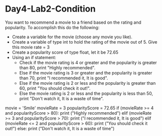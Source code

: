 # Day4-Lab2-Condition

You want to recommend a movie to a friend based on the rating and popularity. To accomplish this do the following:
- Create a variable for the movie (choose any movie you like).
- Create a variable of type int to hold the rating of the movie out of 5. Give this movie rate = 3
- Create a popularity score of type float, let it be 72.65
- Using an if statement:
  - Check if the movie rating is 4 or greater and the popularity is greater than 80, print "Highly recommended".
  - Else if the movie rating is 3 or greater and the popularity is greater than 70, print "I recommended it, It is good".
  - Else if the movie rating is 2 or less and the popularity is greater than 60, print "You should check it out!".
  - Else the movie rating is 2 or less and the popularity is less than 50, print "Don't watch it, It is a waste of time".

movie = 'Smile'
movieRate = 3
popularityScore = 72.65
if (movieRate >= 4 and popularityScore > 80):
    print ("Highly recommended")
elif (movieRate >= 3 and popularityScore > 70):
    print ("I recommended it, It is good")
elif (movieRate <= 2 and popularityScore > 60):
    print ("You should check it out!")
else:
    print ("Don't watch it, It is a waste of time")
